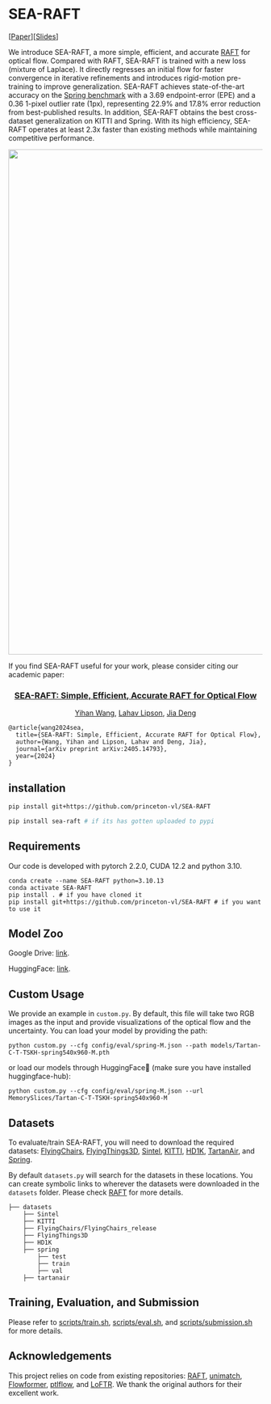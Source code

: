 # SEA-RAFT

[[Paper](https://arxiv.org/abs/2405.14793)][[Slides](https://docs.google.com/presentation/d/1xZn-NowHuPqfdLDAaQwKyzYvP4HzGmT7/edit?usp=sharing&ouid=118125745783453356964&rtpof=true&sd=true)]

We introduce SEA-RAFT, a more simple, efficient, and accurate [RAFT](https://github.com/princeton-vl/RAFT) for optical flow. Compared with RAFT, SEA-RAFT is trained with a new loss (mixture of Laplace). It directly regresses an initial flow for faster convergence in iterative refinements and introduces rigid-motion pre-training to improve generalization. SEA-RAFT achieves state-of-the-art accuracy on the [Spring benchmark](https://spring-benchmark.org/) with a 3.69 endpoint-error (EPE) and a 0.36 1-pixel outlier rate (1px), representing 22.9\% and 17.8\% error reduction from best-published results. In addition, SEA-RAFT obtains the best cross-dataset generalization on KITTI and Spring. With its high efficiency, SEA-RAFT operates at least 2.3x faster than existing methods while maintaining competitive performance.

<img src="assets/visualization.png" width='1000'>

If you find SEA-RAFT useful for your work, please consider citing our academic paper:

<h3 align="center">
    <a href="https://arxiv.org/abs/2405.14793">
        SEA-RAFT: Simple, Efficient, Accurate RAFT for Optical Flow
    </a>
</h3>
<p align="center">
    <a href="https://memoryslices.github.io/">Yihan Wang</a>, 
    <a href="https://www.lahavlipson.com/">Lahav Lipson</a>, 
    <a href="http://www.cs.princeton.edu/~jiadeng">Jia Deng</a><br>
</p>

```
@article{wang2024sea,
  title={SEA-RAFT: Simple, Efficient, Accurate RAFT for Optical Flow},
  author={Wang, Yihan and Lipson, Lahav and Deng, Jia},
  journal={arXiv preprint arXiv:2405.14793},
  year={2024}
}
```
## installation

```bash
pip install git+https://github.com/princeton-vl/SEA-RAFT
```


```bash
pip install sea-raft # if its has gotten uploaded to pypi
```


## Requirements
Our code is developed with pytorch 2.2.0, CUDA 12.2 and python 3.10.
```Shell
conda create --name SEA-RAFT python=3.10.13
conda activate SEA-RAFT
pip install . # if you have cloned it 
pip install git+https://github.com/princeton-vl/SEA-RAFT # if you want to use it
```


## Model Zoo

Google Drive: [link](https://drive.google.com/drive/folders/1YLovlvUW94vciWvTyLf-p3uWscbOQRWW?usp=sharing).

HuggingFace: [link](https://huggingface.co/papers/2405.14793).

## Custom Usage

We provide an example in `custom.py`. By default, this file will take two RGB images as the input and provide visualizations of the optical flow and the uncertainty. You can load your model by providing the path:
```Shell
python custom.py --cfg config/eval/spring-M.json --path models/Tartan-C-T-TSKH-spring540x960-M.pth
```
or load our models through HuggingFace🤗 (make sure you have installed huggingface-hub):
```Shell
python custom.py --cfg config/eval/spring-M.json --url MemorySlices/Tartan-C-T-TSKH-spring540x960-M
```

## Datasets
To evaluate/train SEA-RAFT, you will need to download the required datasets: [FlyingChairs](https://lmb.informatik.uni-freiburg.de/resources/datasets/FlyingChairs.en.html#flyingchairs), [FlyingThings3D](https://lmb.informatik.uni-freiburg.de/resources/datasets/SceneFlowDatasets.en.html), [Sintel](http://sintel.is.tue.mpg.de/), [KITTI](http://www.cvlibs.net/datasets/kitti/eval_scene_flow.php?benchmark=flow), [HD1K](http://hci-benchmark.iwr.uni-heidelberg.de/), [TartanAir](https://theairlab.org/tartanair-dataset/), and [Spring](https://spring-benchmark.org/).

By default `datasets.py` will search for the datasets in these locations. You can create symbolic links to wherever the datasets were downloaded in the `datasets` folder. Please check [RAFT](https://github.com/princeton-vl/RAFT) for more details.

```Shell
├── datasets
    ├── Sintel
    ├── KITTI
    ├── FlyingChairs/FlyingChairs_release
    ├── FlyingThings3D
    ├── HD1K
    ├── spring
        ├── test
        ├── train
        ├── val
    ├── tartanair
```

## Training, Evaluation, and Submission

Please refer to [scripts/train.sh](scripts/train.sh), [scripts/eval.sh](scripts/eval.sh), and [scripts/submission.sh](scripts/submission.sh) for more details.

## Acknowledgements

This project relies on code from existing repositories: [RAFT](https://github.com/princeton-vl/RAFT), [unimatch](https://github.com/autonomousvision/unimatch/tree/master), [Flowformer](https://github.com/drinkingcoder/FlowFormer-Official), [ptlflow](https://github.com/hmorimitsu/ptlflow), and [LoFTR](https://github.com/zju3dv/LoFTR). We thank the original authors for their excellent work.
